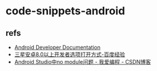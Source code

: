 # code-snippets-android


## refs

- [Android Developer Documentation](https://developer.android.com/docs)
- [三星安卓8.0以上开发者选项打开方式-百度经验](https://jingyan.baidu.com/article/76a7e409198691fc3b6e152a.html)
- [Android Studio中no module问题 - 我爱编程 - CSDN博客](https://blog.csdn.net/qiushisoftware/article/details/87395458)
